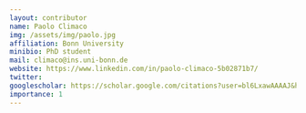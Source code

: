 ```yaml
---
layout: contributor
name: Paolo Climaco
img: /assets/img/paolo.jpg
affiliation: Bonn University
minibio: PhD student
mail: climaco@ins.uni-bonn.de
website: https://www.linkedin.com/in/paolo-climaco-5b02871b7/
twitter: 
googlescholar: https://scholar.google.com/citations?user=bl6LxawAAAAJ&hl=it
importance: 1
---
```


